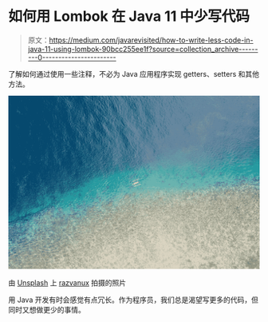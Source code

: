 # 如何用 Lombok 在 Java 11 中少写代码

> 原文：<https://medium.com/javarevisited/how-to-write-less-code-in-java-11-using-lombok-90bcc255ee1f?source=collection_archive---------0----------------------->

了解如何通过使用一些注释，不必为 Java 应用程序实现 getters、setters 和其他方法。

![](img/1020344e6101e2e9d0061abc9fba99a1.png)

由 [Unsplash](https://unsplash.com/s/photos/lombok-island?utm_source=unsplash&utm_medium=referral&utm_content=creditCopyText) 上 [razvanux](https://unsplash.com/@razvanux?utm_source=unsplash&utm_medium=referral&utm_content=creditCopyText) 拍摄的照片

用 Java 开发有时会感觉有点冗长。作为程序员，我们总是渴望写更多的代码，但同时又想做更少的事情。